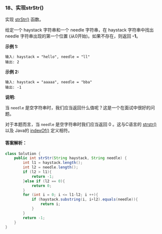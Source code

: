 ### 18、实现strStr()

实现 [strStr()](https://baike.baidu.com/item/strstr/811469) 函数。

给定一个 haystack 字符串和一个 needle 字符串，在 haystack 字符串中找出 needle 字符串出现的第一个位置 (从0开始)。如果不存在，则返回  **-1**。

**示例 1:**

```
输入: haystack = "hello", needle = "ll"
输出: 2
```

**示例 2:**

```
输入: haystack = "aaaaa", needle = "bba"
输出: -1
```

**说明:**

当 `needle` 是空字符串时，我们应当返回什么值呢？这是一个在面试中很好的问题。

对于本题而言，当 `needle` 是空字符串时我们应当返回 0 。这与C语言的 [strstr()](https://baike.baidu.com/item/strstr/811469) 以及 Java的 [indexOf()](https://docs.oracle.com/javase/7/docs/api/java/lang/String.html#indexOf(java.lang.String)) 定义相符。

#### 答案解析：

```java
class Solution {
    public int strStr(String haystack, String needle) {
        int l1 = haystack.length();
        int l2 = needle.length();
        if (l2 > l1){
            return -1;
        }else if (l2 == 0){
            return 0;
        }
        for (int i = 0; i <= l1-l2; i ++){
            if (haystack.substring(i, i+l2).equals(needle)){
                return i;
            }
        }
        return -1;
    }
}
```

